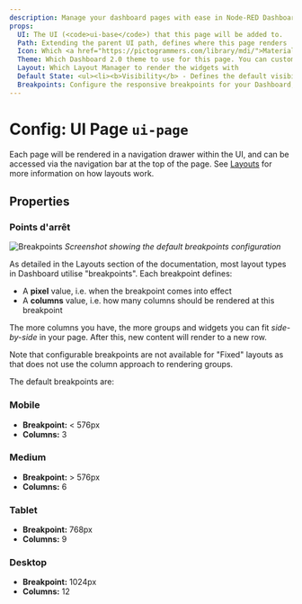 ```yaml
---
description: Manage your dashboard pages with ease in Node-RED Dashboard 2.0 for a streamlined user experience.
props:
  UI: The UI (<code>ui-base</code>) that this page will be added to.
  Path: Extending the parent UI path, defines where this page renders
  Icon: Which <a href="https://pictogrammers.com/library/mdi/">Material Designs Icon</a> to use for the page. No need to include the <code>mdi-</code> prefix.
  Theme: Which Dashboard 2.0 theme to use for this page. You can customise your own too.
  Layout: Which Layout Manager to render the widgets with
  Default State: <ul><li><b>Visibility</b> - Defines the default visibility of this page in hte side navigation menu.</li><li><b>Interactivity</b> - Controls whether the item is disabled/enabled in the side navigation menu.</li></ul><p>Both of these can be overridden by the user at runtime using a <code>ui-control</code> node.</p>
  Breakpoints: Configure the responsive breakpoints for your Dashboard, controlling how many columns render at different screen sizes. Not available for "Fixed" layouts.
---
```


<script setup>
</script>

# Config: UI Page `ui-page`

Each page will be rendered in a navigation drawer within the UI, and can be accessed via the navigation bar at the top of the page. See [Layouts](../../contributing/guides/layouts) for more information on how layouts work.

## Properties

<PropsTable :hide-dynamic="true"/>

### Points d'arrêt

![Breakpoints](../../assets/images/breakpoints-config.png)
_Screenshot showing the default breakpoints configuration_

As detailed in the Layouts section of the documentation, most layout types in Dashboard utilise "breakpoints". Each breakpoint defines:

- A **pixel** value, i.e. when the breakpoint comes into effect
- A **columns** value, i.e. how many columns should be rendered at this breakpoint

The more columns you have, the more groups and widgets you can fit _side-by-side_ in your page. After this, new content will render to a new row.

Note that configurable breakpoints are not available for "Fixed" layouts as that does not use the column approach to rendering groups.

The default breakpoints are:

### Mobile

- **Breakpoint:** < 576px
- **Columns:** 3

### Medium

- **Breakpoint:** > 576px
- **Columns:** 6

### Tablet

- **Breakpoint:** 768px
- **Columns:** 9

### Desktop

- **Breakpoint:** 1024px
- **Columns:** 12


